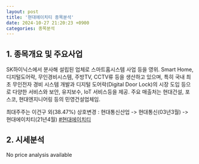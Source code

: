 ```yaml
---
layout: post
title: '현대에이치티 종목분석'
date: 2024-10-27 21:20:23 +0900
categories: 종목분석
---
```


## 1. 종목개요 및 주요사업

SK하이닉스에서 분사해 설립된 업체로 스마트홈시스템 사업 등을 영위. Smart Home, 디지털도어락, 무인경비시스템, 주방TV, CCTV류 등을 생산하고 있으며, 특히 국내 최초 무인전자 경비 시스템 개발과 디지털 도어락(Digital Door Lock)의 시장 도입 등으로 다양한 서비스와 보안, 유지보수, IoT 서비스등을 제공. 주요 매출처는 현대건설, 포스코, 현대엔지니어링 등의 민영건설업체임.

최대주주는 이건구 외(38.47%) 상호변경 : 현대통신산업 -> 현대통신(03년3월) -> 현대에이치티(21년4월)
[#현대에이치티](#)

## 2. 시세분석

No price analysis available
